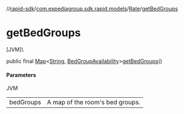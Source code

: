 //[rapid-sdk](../../../index.md)/[com.expediagroup.sdk.rapid.models](../index.md)/[Rate](index.md)/[getBedGroups](get-bed-groups.md)

# getBedGroups

[JVM]\

public final [Map](https://docs.oracle.com/javase/8/docs/api/java/util/Map.html)&lt;[String](https://docs.oracle.com/javase/8/docs/api/java/lang/String.html), [BedGroupAvailability](../-bed-group-availability/index.md)&gt;[getBedGroups](get-bed-groups.md)()

#### Parameters

JVM

| | |
|---|---|
| bedGroups | A map of the room's bed groups. |
